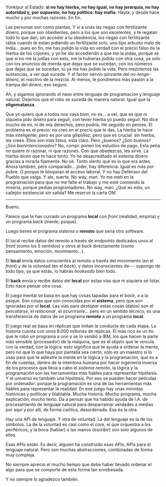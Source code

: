 Yonkipur al Estado: **si no hay hierba, no hay igual, no hay jerarquía, no hay autoridad y, por supuesto, no hay político: hay mafia**.  Hayla, y desde hace mucho y por muchas razones. En fin.

Las personas son como plantas. Y si a unas las riegas con fertilizante dinero, porque son obedientes, pero a los que son excelentes, y te regalan todo lo que dan, sin acceder a tu obediencia, los riegas con fertilizante rabia cuando te están pidiendo un fertilizante solo, uno tipo arbusto malo de India... pues en fin, me has jodido la vida en verdad con el precio falso de la hierba de los cojones, y yo he ido accediendo a que me la jodas, porque sé que si no me la jodías con esto, me la hubieras jodido con otra cosa, ya solo con los anuncios de mierda que dejas que se sucedan, con los números que dejas que se sucedan, tú ya me has jodido la vida. Pero mezclemos las sustancias, a ver qué sucede. Y el factor nervio-pinzante del *no-tengo-dinero*, el reactivo de la mezcla. Al menos, le pondremos más pasión a la trampa del dinero, eso seguro.

Ah, y sigamos ignorando el nexo entre lenguaje de programación y lenguaje natural. Dejemos que el robo se suceda de manera natural. Igual que la **oligomatanza**.

Que yo quiero que a todos nos vaya bien, no es... a ver, que es que ni siquiera pido dinero para seguir, con tener hierba yo puedo seguir. No dice mucho de mí, ni de mis derechos, pero podría. He seguido en peores. El problema es el precio: no creo en el precio que le das. La hierba te hace más inteligente, pero es por una gilipollez, pero que es crucial: sin hierba, les crees. Ellos son más listos, está claro. Pero ¿buenos? ¿Son buenos? ¿Son *bienintencionados*? No, compi: ponen los estudios de pago. Esta peña no quiere ni razonar, ni que razones. Con que obedezcas, les sirve. La hierba dicen que te hace tonto. Yo he desacreditado el sistema dinero gracias a mirarla fijamente. No sé. Tonto siento que es lo que era antes. Ahora también, pero comparado... joder, hay diferencia. Igual es más por pobre. O porque te bloquean el acceso laboral. Y no hay Defensor del Pueblo que valga. Y ale, suerte. No way, man. Yo me metí en la programación para que no me falte el trabajo y me esté comiendo la miseria, porque pedías programadores. No way, man. ¿Qué es esto, un callejón existencial sin salida? Me reservo la carta OM.

----

Bueno.

Parece que te has currado un programa **local** con *front* (realidad, empiria) y un programa *back* (mente, psique).

Luego tienes el programa *sistema* o **remoto** que sería otro software.

El local recibe datos del remoto a través de *endpoints* dedicados unos al *front* (como los 5 sentidos) y otros al *back* directamente (como pensamiento, emoción, movimiento...).

El **local** envía datos conscientes al remoto a través del movimiento (en el *front*) y de la voluntad (en el *back*), y datos inconscientes de--- supongo de todo tipo, ya que estás, lo habrás *hookeado* bien todo.

El **back** envía y recibe datos del **local** por estas vías que ni siquiera sé listar. Esto hace pensar otra cosa.

El juego mental se basa en que hay cosas tapadas para el *back*, o a la psique. Son cosas que son conocidas por el **sistema**, pero que son ignoradas por el **local**. Las vías para *destapar* estas cosas (datos) son el *percatarse*, el *relacionar*, el *ocurrírsele*... pero en un sentido técnico, es una transferencia de datos de un programa **remoto** a un programa **local**.

El juego real se basa en réplicas que imitan la conducta de cada etapa. La historia cuenta con unos 8.000 millones de réplicas. El más rico es un tío que le robó un programa a uno y se lo vendió a IBM, los que hacen la parte más sensible (procesador) de la máquina, que es el objeto que te vincula con la verdad, con la lógica: esto significa que te ayuda a ordenar la mente, pero no que lo que haya por pantalla sea cierto, sólo es un maestro si lo usas para que te adiestre la mente en la lógica y la programación, que es a fin de cuentas, dentro de la intentona humana por hacer ingeniería inversa de los procesos que lleva a cabo el *sistema remoto*, la lógica y la programación son las herramientas más fiables para representar hipótesis. Y el universo es también una hipótesis. Por eso se pueden hacer películas por ordenador: porque la programación es una de las herramientas más fiables para representar la realidad. En ese juego hay unas movidas históricas y políticas y blablabla. Mucha historia. Mucho programa, mucha explicación, mucho texto. Da a pensar que ha habido ayuda de I.A. de procesamiento de lenguaje natural para desparramar verdades a medias por aquí y por allí, de forma caótica, desordenada. Esa es la otra.

Hay una API de lenguaje. Y otra de voluntad. La del lenguaje es la de los símbolos. La de la voluntad es casi como el core, el que orquestra a los periféricos, y la boca (hablar) o las manos (escribir) son solo algunos de ellos.

Esas APIs están. Es decir, alguien ha construído esas APIs, APIs para el lenguaje natural. Pero son muchas abstracciones, combinadas de forma muy compleja.

No siempre aprecio el mucho tiempo que debe haber llevado ordenar el algo para que se comporte de esta forma tan enrebesada.

Y no siempre lo agradezco también.

